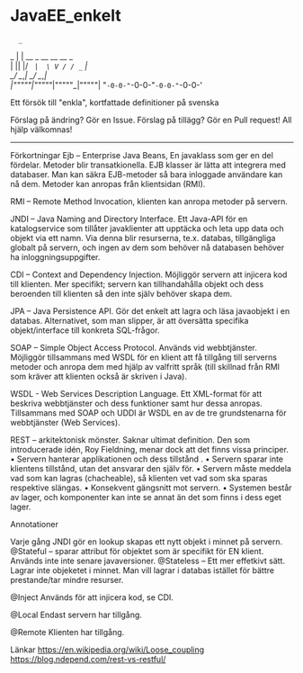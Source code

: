 # JavaEE_enkelt
      _                       
   _ | | __ _   __ __  __ _   
  | || |/ _` |  \ V / / _` |  
  _\__/ \__,_|  _\_/_ \__,_|  
_|"""""_|"""""_|"""""_|"""""| 
"`-0-0-"`-0-0-"`-0-0-"`-0-0-' 


Ett försök till "enkla", kortfattade definitioner på svenska

Förslag på ändring? Gör en Issue. 
Förslag på tillägg? Gör en Pull request! 
All hjälp välkomnas!


----------------------------------------------------


Förkortningar
Ejb – Enterprise Java Beans, En javaklass som ger en del fördelar. Metoder blir transatkionella. EJB klasser är lätta att integrera med databaser. Man kan säkra EJB-metoder så bara inloggade användare kan nå dem. Metoder kan anropas från klientsidan (RMI).

RMI – Remote Method Invocation, klienten kan anropa metoder på servern.

JNDI – Java Naming and Directory Interface. Ett Java-API för en katalogservice som tillåter javaklienter att upptäcka och leta upp data och objekt via ett namn. Via denna blir resurserna, te.x. databas, tillgängliga globalt på servern, och ingen av dem som behöver nå databasen behöver ha inloggningsuppgifter.

CDI – Context and Dependency Injection. Möjliggör servern att injicera kod till klienten. Mer specifikt; servern kan tillhandahålla objekt och dess beroenden till klienten så den inte själv behöver skapa dem.

JPA – Java Persistence API. Gör det enkelt att lagra och läsa javaobjekt i en databas. Alternativet, som man slipper, är att översätta specifika objekt/interface till konkreta SQL-frågor.

SOAP – Simple Object Access Protocol. Används vid webbtjänster. Möjliggör tillsammans med WSDL för en klient att få tillgång till serverns metoder och anropa dem med hjälp av valfritt språk (till skillnad från RMI som kräver att klienten också är skriven i Java).

WSDL - Web Services Description Language. Ett XML-format för att beskriva webbtjänster och dess funktioner samt hur dessa anropas. 
Tillsammans med SOAP och UDDI är WSDL en av de tre grundstenarna för webbtjänster (Web Services). 

REST – arkitektonisk mönster. Saknar ultimat definition. Den som introducerade idén, Roy Fieldning, menar dock att det finns vissa principer. 
    • Servern hanterar applikationen och dess tillstånd . 
    • Servern sparar inte klientens tillstånd, utan det ansvarar den själv för. 
    • Servern måste meddela vad som kan lagras (chacheable), så klienten vet vad som ska sparas respektive slängas. 
    • Konsekvent gängsnitt mot servern. 
    • Systemen består av lager, och komponenter kan inte se annat än det som finns i dess eget lager.
 


Annotationer


Varje gång JNDI gör en lookup skapas ett nytt objekt i minnet på servern.
@Stateful – sparar attribut för objektet som är specifikt för EN klient. Används inte inte senare javaversioner.
@Stateless – Ett mer effetkivt sätt. Lagrar inte objeketet i minnet. Man vill lagrar i databas istället för bättre prestande/tar mindre resurser.

@Inject
Används för att injicera kod, se CDI.

@Local
Endast servern har tillgång.

@Remote
Klienten har tillgång.

Länkar
https://en.wikipedia.org/wiki/Loose_coupling
https://blog.ndepend.com/rest-vs-restful/
